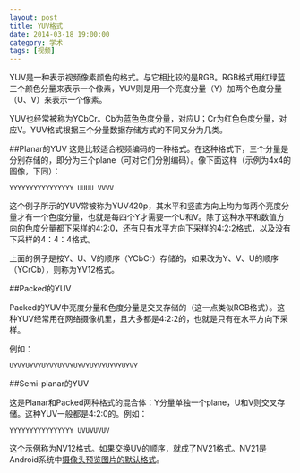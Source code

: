 ```yaml
---
layout: post
title: YUV格式
date: 2014-03-18 19:00:00
category: 学术
tags: [视频]
---
```


YUV是一种表示视频像素颜色的格式。与它相比较的是RGB。RGB格式用红绿蓝三个颜色分量来表示一个像素，YUV则是用一个亮度分量（Y）加两个色度分量（U、V）来表示一个像素。

<!--more-->
YUV也经常被称为YCbCr。Cb为蓝色色度分量，对应U；Cr为红色色度分量，对应V。YUV格式根据三个分量数据存储方式的不同又分为几类。

##Planar的YUV
这是比较适合视频编码的一种格式。在这种格式下，三个分量是分别存储的，即分为三个plane（可对它们分别编码）。像下面这样（示例为4x4的图像，下同）：

    YYYYYYYYYYYYYYYY UUUU VVVV

这个例子所示的YUV常被称为YUV420p，其水平和竖直方向上均为每两个亮度分量才有一个色度分量，也就是每四个Y才需要一个U和V。除了这种水平和数值方向的色度分量都下采样的4:2:0，还有只有水平方向下采样的4:2:2格式，以及没有下采样的4：4：4格式。

上面的例子是按Y、U、V的顺序（YCbCr）存储的，如果改为Y、V、U的顺序（YCrCb），则称为YV12格式。

##Packed的YUV

Packed的YUV中亮度分量和色度分量是交叉存储的（这一点类似RGB格式）。这种YUV经常用在网络摄像机里，且大多都是4:2:2的，也就是只有在水平方向下采样。

例如：

    UYVYUYVYUYVYUYVYUYVYUYVYUYVYUYVY

##Semi-planar的YUV

这是Planar和Packed两种格式的混合体：Y分量单独一个plane，U和V则交叉存储。这种YUV一般都是4:2:0的。例如：

    YYYYYYYYYYYYYYYY UVUVUVUV

这个示例称为NV12格式。如果交换UV的顺序，就成了NV21格式。NV21是Android系统中[摄像头预览图片的默认格式](http://developer.android.com/reference/android/hardware/Camera.Parameters.html#setPreviewFormat(int))。
